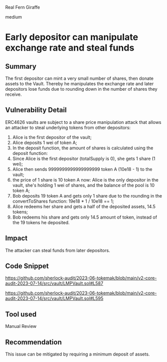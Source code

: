 Real Fern Giraffe

medium

# Early depositor can manipulate exchange rate and steal funds
## Summary
The first depositor can mint a very small number of shares, then donate assets to the Vault.
Thereby he manipulates the exchange rate and later depositors lose funds due to rounding down in the number of shares they receive.

## Vulnerability Detail
ERC4626 vaults are subject to a share price manipulation attack that allows an attacker to steal underlying tokens from other depositors:

1. Alice is the first depositor of the vault;
2. Alice deposits 1 wei of token A;
3. In the deposit function, the amount of shares is calculated using the deposit function:
4. Since Alice is the first depositor (totalSupply is 0), she gets 1 share (1 wei);
5. Alice then sends 9999999999999999999 token A (10e18 - 1) to the vault;
6. the price of 1 share is 10 token A now: Alice is the only depositor in the vault, she's holding 1 wei of shares, and the balance of the pool is 10 token A;
7. Bob deposits 19 token A and gets only 1 share due to the rounding in the convertToShares function: 19e18 * 1 / 10e18 == 1;
8. Alice redeems her share and gets a half of the deposited assets, 14.5 tokens;
9. Bob redeems his share and gets only 14.5 amount of token, instead of the 19 tokens he deposited.

## Impact
The attacker can steal funds from later depositors.

## Code Snippet
https://github.com/sherlock-audit/2023-06-tokemak/blob/main/v2-core-audit-2023-07-14/src/vault/LMPVault.sol#L587

https://github.com/sherlock-audit/2023-06-tokemak/blob/main/v2-core-audit-2023-07-14/src/vault/LMPVault.sol#L595

## Tool used

Manual Review

## Recommendation
This issue can be mitigated by requiring a minimum deposit of assets.